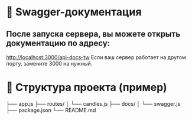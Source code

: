# 📘 Swagger-документация
## После запуска сервера, вы можете открыть документацию по адресу:
[http://localhost:3000/api-docs-tw](Документация)
Если ваш сервер работает на другом порту, замените 3000 на нужный.



# 📁 Структура проекта (пример)
├── app.js
├── routes/
│   └── candles.js
├── docs/
│   └── swagger.js
├── package.json
└── README.md
